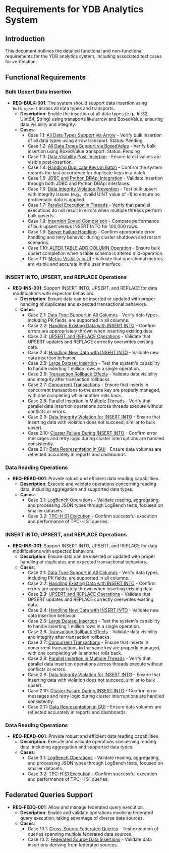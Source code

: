 # Requirements for YDB Analytics System

## Introduction
This document outlines the detailed functional and non-functional requirements for the YDB analytics system, including associated test cases for verification.

## Functional Requirements

### Bulk Upsert Data Insertion

- **REQ-BULK-001**: The system should support data insertion using `bulk_upsert` across all data types and transports.
  - **Description**: Enable the insertion of all data types (e.g., Int32, Uint64, String) using transports like arrow and BoxedValue, ensuring data visibility and integrity.
  - **Cases**:
    - Case 1.1: [All Data Types Support via Arrow](path/to/test/1) - Verify bulk insertion of all data types using arrow transport. Status: Pending
    - Case 1.2: [All Data Types Support via BoxedValue](path/to/test/2) - Verify bulk insertion using BoxedValue transport. Status: Pending
    - Case 1.3: [Data Visibility Post-Insertion](path/to/test/3) - Ensure latest values are visible post-insertion.
    - Case 1.4: [Handling Duplicate Keys in Batch](path/to/test/4) - Confirm the system records the last occurrence for duplicate keys in a batch.
    - Case 1.5: [JDBC and Python DBApi Integration](path/to/test/5) - Validate insertion through both JDBC and Python DBApi interfaces.
    - Case 1.6: [Data Integrity Violation Prevention](path/to/test/6) - Test bulk upsert with integrity issues (e.g., invalid UINT value of -1) to ensure no problematic data is applied.
    - Case 1.7: [Parallel Execution in Threads](path/to/test/7) - Verify that parallel executions do not result in errors when multiple threads perform bulk upserts.
    - Case 1.8: [Insertion Speed Comparison](path/to/test/8) - Compare performance of bulk upsert versus INSERT INTO for 100,000 rows.
    - Case 1.9: [Server Failure Handling](path/to/test/9) - Confirm appropriate error handling and retry behavior during cluster shutdown and restart scenarios.
    - Case 1.10: [ALTER TABLE ADD COLUMN Operation](path/to/test/10) - Ensure bulk upsert completion when a table schema is altered mid-operation.
    - Case 1.11: [Metric Visibility in UI](path/to/test/11) - Validate that operational metrics are visible and accurate in the user interface.


### INSERT INTO, UPSERT, and REPLACE Operations

- **REQ-INS-001**: Support INSERT INTO, UPSERT, and REPLACE for data modifications with expected behaviors.
  - **Description**: Ensure data can be inserted or updated with proper handling of duplicates and expected transactional behaviors.
  - **Cases**:
    - Case 2.1: [Data Type Support in All Columns](path/to/test/12) - Verify data types, including PK fields, are supported in all columns.
    - Case 2.2: [Handling Existing Data with INSERT INTO](path/to/test/13) - Confirm errors are appropriately thrown when inserting existing data.
    - Case 2.3: [UPSERT and REPLACE Operations](path/to/test/14) - Validate that UPSERT updates and REPLACE correctly overwrites existing data.
    - Case 2.4: [Handling New Data with INSERT INTO](path/to/test/15) - Validate new data insertion behavior.
    - Case 2.5: [Large Dataset Insertion](path/to/test/16) - Test the system's capability to handle inserting 1 million rows in a single operation.
    - Case 2.6: [Transaction Rollback Effects](path/to/test/17) - Validate data visibility and integrity after transaction rollbacks.
    - Case 2.7: [Concurrent Transactions](path/to/test/18) - Ensure that inserts in concurrent transactions to the same key are properly managed, with one completing while another rolls back.
    - Case 2.8: [Parallel Insertion in Multiple Threads](path/to/test/19) - Verify that parallel data insertion operations across threads execute without conflicts or errors.
    - Case 2.9: [Data Integrity Violation for INSERT INTO](path/to/test/20) - Ensure that inserting data with violation does not succeed, similar to bulk upsert.
    - Case 2.10: [Cluster Failure During INSERT INTO](path/to/test/21) - Confirm error messages and retry logic during cluster interruptions are handled consistently.
    - Case 2.11: [Data Representation in GUI](path/to/test/22) - Ensure data volumes are reflected accurately in reports and dashboards.

### Data Reading Operations

- **REQ-READ-001**: Provide robust and efficient data reading capabilities.
  - **Description**: Execute and validate operations concerning reading data, including aggregation and supported data types.
  - **Cases**:
    - Case 3.1: [LogBench Operations](path/to/test/23) - Validate reading, aggregating, and processing JSON types through LogBench tests, focused on smaller datasets.
    - Case 3.2: [TPC-H S1 Execution](path/to/test/24) - Confirm successful execution and performance of TPC-H S1 queries.

### INSERT INTO, UPSERT, and REPLACE Operations

- **REQ-INS-001**: Support INSERT INTO, UPSERT, and REPLACE for data modifications with expected behaviors.
  - **Description**: Ensure data can be inserted or updated with proper handling of duplicates and expected transactional behaviors.
  - **Cases**:
    - Case 2.1: [Data Type Support in All Columns](path/to/test/12) - Verify data types, including PK fields, are supported in all columns.
    - Case 2.2: [Handling Existing Data with INSERT INTO](path/to/test/13) - Confirm errors are appropriately thrown when inserting existing data.
    - Case 2.3: [UPSERT and REPLACE Operations](path/to/test/14) - Validate that UPSERT updates and REPLACE correctly overwrites existing data.
    - Case 2.4: [Handling New Data with INSERT INTO](path/to/test/15) - Validate new data insertion behavior.
    - Case 2.5: [Large Dataset Insertion](path/to/test/16) - Test the system's capability to handle inserting 1 million rows in a single operation.
    - Case 2.6: [Transaction Rollback Effects](path/to/test/17) - Validate data visibility and integrity after transaction rollbacks.
    - Case 2.7: [Concurrent Transactions](path/to/test/18) - Ensure that inserts in concurrent transactions to the same key are properly managed, with one completing while another rolls back.
    - Case 2.8: [Parallel Insertion in Multiple Threads](path/to/test/19) - Verify that parallel data insertion operations across threads execute without conflicts or errors.
    - Case 2.9: [Data Integrity Violation for INSERT INTO](path/to/test/20) - Ensure that inserting data with violation does not succeed, similar to bulk upsert.
    - Case 2.10: [Cluster Failure During INSERT INTO](path/to/test/21) - Confirm error messages and retry logic during cluster interruptions are handled consistently.
    - Case 2.11: [Data Representation in GUI](path/to/test/22) - Ensure data volumes are reflected accurately in reports and dashboards.

### Data Reading Operations

- **REQ-READ-001**: Provide robust and efficient data reading capabilities.
  - **Description**: Execute and validate operations concerning reading data, including aggregation and supported data types.
  - **Cases**:
    - Case 3.1: [LogBench Operations](path/to/test/23) - Validate reading, aggregating, and processing JSON types through LogBench tests, focused on smaller datasets.
    - Case 3.2: [TPC-H S1 Execution](path/to/test/24) - Confirm successful execution and performance of TPC-H S1 queries.

## Federated Queries Support

- **REQ-FEDQ-001**: Allow and manage federated query execution.
  - **Description**: Enable and validate operations involving federated query execution, taking advantage of diverse data sources.
  - **Cases**:
    - Case 10.1: [Cross-Source Federated Queries](path/to/test/40) - Test execution of queries spanning multiple federated data sources.
    - Case 10.2: [Federated Source Data Insertions](path/to/test/41) - Validate data insertions deriving from federated sources.